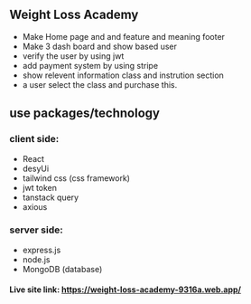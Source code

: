 ## Weight Loss Academy
* Make Home page and and feature and meaning footer
* Make 3 dash board and show based user
* verify the user by using jwt
* add payment system by using stripe
* show relevent information class and instrution section
* a user select the class and purchase this.
## use packages/technology
### client side: 
* React
* desyUi
* tailwind css (css framework)
* jwt token
* tanstack query
* axious
### server side:
* express.js
* node.js
* MongoDB (database)

#### Live site link: https://weight-loss-academy-9316a.web.app/